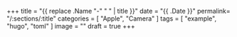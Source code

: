 +++
title = "{{ replace .Name "-" " " | title }}"
date = "{{ .Date }}"
permalink= "/:sections/:title"
categories = [ "Apple", "Camera" ]
tags = [
    "example",
    "hugo",
    "toml"
]
image = ""
draft = true
+++
